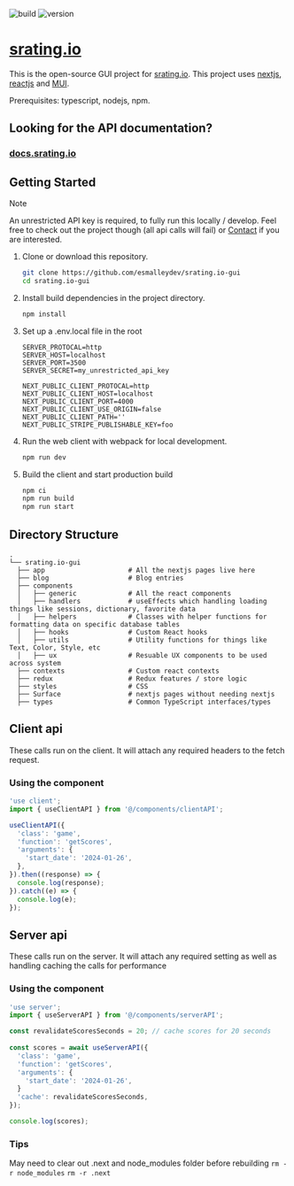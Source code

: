 ![build](https://github.com/esmalleydev/srating.io-gui/actions/workflows/build.js.yml/badge.svg)
![version](https://img.shields.io/github/package-json/v/esmalleydev/srating.io-gui)
# [srating.io](https://srating.io)

This is the open-source GUI project for [srating.io](https://srating.io). This project uses [nextjs](https://nextjs.org/), [reactjs](https://reactjs.org/) and [MUI](https://mui.com/material-ui/getting-started/overview/).

Prerequisites: typescript, nodejs, npm.

## Looking for the API documentation?
### [docs.srating.io](https://docs.srating.io)

## Getting Started
> [!NOTE]
> An unrestricted API key is required, to fully run this locally / develop.
> Feel free to check out the project though (all api calls will fail) or [Contact](contact@srating.io) if you are interested.

1. Clone or download this repository.

    ```sh
    git clone https://github.com/esmalleydev/srating.io-gui
    cd srating.io-gui
    ```

2. Install build dependencies in the project directory.

    ```sh
    npm install
    ```
3. Set up a .env.local file in the root

    ```
    SERVER_PROTOCAL=http
    SERVER_HOST=localhost
    SERVER_PORT=3500
    SERVER_SECRET=my_unrestricted_api_key

    NEXT_PUBLIC_CLIENT_PROTOCAL=http
    NEXT_PUBLIC_CLIENT_HOST=localhost
    NEXT_PUBLIC_CLIENT_PORT=4000
    NEXT_PUBLIC_CLIENT_USE_ORIGIN=false
    NEXT_PUBLIC_CLIENT_PATH=''
    NEXT_PUBLIC_STRIPE_PUBLISHABLE_KEY=foo
    ```

4. Run the web client with webpack for local development.

    ```sh
    npm run dev
    ```

5. Build the client and start production build

    ```sh
    npm ci
    npm run build
    npm run start
    ```

## Directory Structure

```
.
└── srating.io-gui
  ├── app                     # All the nextjs pages live here
  ├── blog                    # Blog entries
  ├── components              
  │   ├── generic             # All the react components
  │   ├── handlers            # useEffects which handling loading things like sessions, dictionary, favorite data
  │   ├── helpers             # Classes with helper functions for formatting data on specific database tables
  │   ├── hooks               # Custom React hooks
  │   ├── utils               # Utility functions for things like Text, Color, Style, etc
  │   ├── ux                  # Resuable UX components to be used across system
  ├── contexts                # Custom react contexts
  ├── redux                   # Redux features / store logic
  ├── styles                  # CSS
  ├── Surface                 # nextjs pages without needing nextjs
  ├── types                   # Common TypeScript interfaces/types
```

## Client api
These calls run on the client. It will attach any required headers to the fetch request.

### Using the component
```jsx
'use client';
import { useClientAPI } from '@/components/clientAPI';

useClientAPI({
  'class': 'game',
  'function': 'getScores',
  'arguments': {
    'start_date': '2024-01-26',
  },
}).then((response) => {
  console.log(response);
}).catch((e) => {
  console.log(e);
});
```

## Server api
These calls run on the server. It will attach any required setting as well as handling caching the calls for performance

### Using the component
```jsx
'use server';
import { useServerAPI } from '@/components/serverAPI';

const revalidateScoresSeconds = 20; // cache scores for 20 seconds
  
const scores = await useServerAPI({
  'class': 'game',
  'function': 'getScores',
  'arguments': {
    'start_date': '2024-01-26',
  }
  'cache': revalidateScoresSeconds,
});

console.log(scores);
```


### Tips
May need to clear out .next and node_modules folder before rebuilding
`rm -r node_modules`
`rm -r .next`




<!-- ![status](https://img.shields.io/uptimerobot/status/m793600490-481ed5a22e5d58de53fdb32a) -->
<!-- ![uptime](https://img.shields.io/uptimerobot/ratio/7/m793600490-481ed5a22e5d58de53fdb32a) -->


